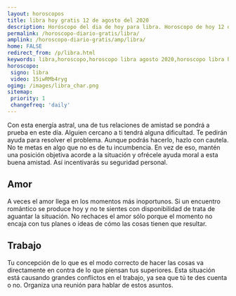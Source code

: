 ```yaml
---
layout: horoscopos
title: libra hoy gratis 12 de agosto del 2020 
description: Horóscopo del dia de hoy para libra. Horoscopo de hoy 12 de agosto del 2020. Las predicciones de amor, trabajo, vida personal gratis.
permalink: /horoscopo-diario-gratis/libra/
amplink: /horoscopo-diario-gratis/amp/libra/
home: FALSE
redirect_from: /p/libra.html
keywords: libra,horoscopo,horoscopo libra agosto 2020,horoscopo libra hoy,tarot libra agosto 2020,horoscopo libra,tarot libra hoy,horoscopo de hoy,horoscopo diario,tarot del amor,horoscopo de hoy libra,horoscopo diario del tarot, Horoscopo de hoy libra 12 de agosto del 2020,horóscopo del día,signos zodiacales 2020, el horoscopo de hoy
horoscopo:
 signo: libra
 video: 15iwRMb4ryg
ogimg: /images/libra_char.png
sitemap:
 priority: 1
 changefreq: 'daily'
---
```



Con esta energía astral, una de tus relaciones de amistad se pondrá a prueba en este día. Alguien cercano a ti tendrá alguna dificultad. Te pedirán ayuda para resolver el problema. Aunque podrás hacerlo, hazlo con cautela. No te metas en algo que no es de tu incumbencia. En vez de eso, mantén una posición objetiva acorde a la situación y ofrécele ayuda moral a esta buena amistad. Así incentivarás su seguridad personal.

## Amor

A veces el amor llega en los momentos más inoportunos. Si un encuentro romántico se produce hoy y no te sientes con disponibilidad de trata de aguantar la situación. No rechaces el amor sólo porque el momento no encaja con tus planes o ideas de cómo las cosas tienen que resultar.

## Trabajo

Tu concepción de lo que es el modo correcto de hacer las cosas va directamente en contra de lo que piensan tus superiores. Esta situación está causando grandes conflictos en el trabajo, ya sea que tú te des cuenta o no. Organiza una reunión para hablar de estos asuntos.